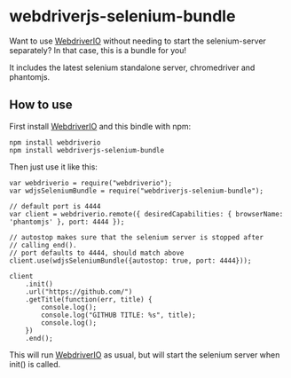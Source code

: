 webdriverjs-selenium-bundle
===========================

Want to use [WebdriverIO](http://webdriver.io) without needing to start the selenium-server separately? In that case, this is a bundle for you!

It includes the latest selenium standalone server, chromedriver and
phantomjs.

## How to use

First install [WebdriverIO](http://webdriver.io) and this bindle with npm:

    npm install webdriverio
    npm install webdriverjs-selenium-bundle

Then just use it like this:

    var webdriverio = require("webdriverio");
    var wdjsSeleniumBundle = require("webdriverjs-selenium-bundle");

    // default port is 4444
    var client = webdriverio.remote({ desiredCapabilities: { browserName: 'phantomjs' }, port: 4444 });

    // autostop makes sure that the selenium server is stopped after
    // calling end().
    // port defaults to 4444, should match above
    client.use(wdjsSeleniumBundle({autostop: true, port: 4444}));

    client
        .init()
        .url("https://github.com/")
        .getTitle(function(err, title) {
            console.log();
            console.log("GITHUB TITLE: %s", title);
            console.log();
        })
        .end();

This will run [WebdriverIO](http://webdriver.io) as usual, but will start the selenium server
when init() is called.

